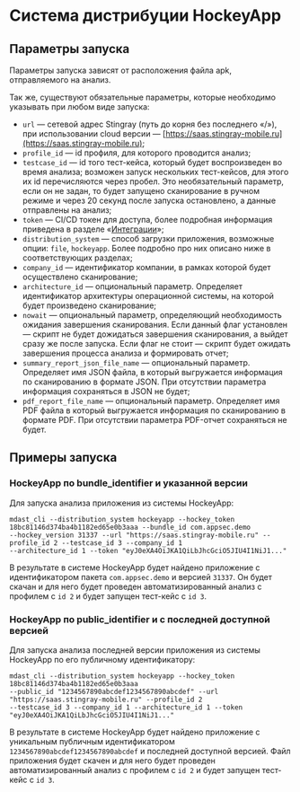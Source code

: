 # Система дистрибуции HockeyApp

## Параметры запуска

Параметры запуска зависят от расположения файла apk, отправляемого на анализ.

Так же, существуют обязательные параметры, которые необходимо указывать при любом виде запуска:

* `url` — сетевой адрес Stingray (путь до корня без последнего «/»), при использовании cloud версии — [https://saas.stingray-mobile.ru](https://saas.stingray-mobile.ru);
* `profile_id` — id профиля, для которого проводится анализ;
* `testcase_id` — id того тест-кейса, который будет воспроизведен во время анализа; возможен запуск нескольких тест-кейсов, для этого их id перечисляются через пробел. Это необязательный параметр, если он не задан, то будет запущено сканирование в ручном режиме и через 20 секунд после запуска остановлено, а данные отправлены на анализ;
* `token` — CI/CD токен для доступа, более подробная информация приведена в разделе «[Интеграции](Интеграции)»;
* `distribution_system` — способ загрузки приложения, возможные опции: `file`, `hockeyapp`. Более подробно про них описано ниже в соответствующих разделах;
* `company_id` — идентификатор компании, в рамках которой будет осуществлено сканирование;
* `architecture_id` — опциональный параметр. Определяет идентификатор архитектуры операционной системы, на которой будет произведено сканирование;
* `nowait` — опциональный параметр, определяющий необходимость ожидания завершения сканирования. Если данный флаг установлен — скрипт не будет дожидаться завершения сканирования, а выйдет сразу же после запуска. Если флаг не стоит — скрипт будет ожидать завершения процесса анализа и формировать отчет;
* `summary_report_json_file_name` — опциональный параметр. Определяет имя JSON файла, в который выгружается информация по сканированию в формате JSON. При отсутствии параметра информация сохраняться в JSON не будет;
* `pdf_report_file_name` — опциональный параметр. Определяет имя PDF файла в который выгружается информация по сканированию в формате PDF. При отсутствии параметра PDF-отчет сохраняться не будет.

## Примеры запуска

### HockeyApp по bundle_identifier и указанной версии

Для запуска анализа приложения из системы HockeyApp:

    mdast_cli --distribution_system hockeyapp --hockey_token 18bc81146d374ba4b1182ed65e0b3aaa --bundle_id com.appsec.demo 
    --hockey_version 31337 --url "https://saas.stingray-mobile.ru" --profile_id 2 --testcase_id 3 --company_id 1 
    --architecture_id 1 --token "eyJ0eXA4OiJKA1QiLbJhcGciO5JIU4I1NiJ1..."

В результате в системе HockeyApp будет найдено приложение с идентификатором пакета `com.appsec.demo` и версией `31337`. Он будет скачан и для него будет проведен автоматизированный анализ с профилем с `id 2` и будет запущен тест-кейс с `id 3`.

### HockeyApp по public_identifier и с последней доступной версией

Для запуска анализа последней версии приложения из системы HockeyApp по его публичному идентификатору:

    mdast_cli --distribution_system hockeyapp --hockey_token 18bc81146d374ba4b1182ed65e0b3aaa 
    --public_id "1234567890abcdef1234567890abcdef" --url "https://saas.stingray-mobile.ru" --profile_id 2 
    --testcase_id 3 --company_id 1 --architecture_id 1 --token "eyJ0eXA4OiJKA1QiLbJhcGciO5JIU4I1NiJ1..."

В результате в системе HockeyApp будет найдено приложение с уникальным публичным идентификатором `1234567890abcdef1234567890abcdef` и последней доступной версией. Файл приложения будет скачен и для него будет проведен автоматизированный анализ с профилем с `id 2` и будет запущен тест-кейс с `id 3`.